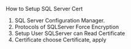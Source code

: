 How to Setup SQL Server Cert

1. SQL Server Configuration Manager.
2. Protocols of SQLServer Force Encryption
3. Setup User SQLServer  can Read Certificate
4. Certificate choose Certificate,  apply